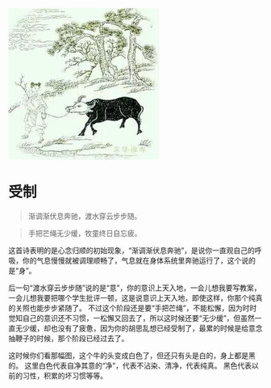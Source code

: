 ![](3.png)

# 受制

> 渐调渐伏息奔驰，渡水穿云步步随。

> 手把芒绳无少缓，牧童终日自忘疲。

这首诗表明的是心念归顺的初始现象，“渐调渐伏息奔驰”，是说你一直观自己的呼吸，你的气息慢慢就被调理顺畅了，气息就在身体系统里奔驰运行了，这个说的是“身”。

后一句“渡水穿云步步随”说的是“意”，你的意识上天入地，一会儿想我要写教案，一会儿想我要把哪个学生批评一顿，这是说意识上天入地，即使这样，你那个纯真的关照也能步步紧随了。
不过这个阶段还是要“手把芒绳”，不能松懈，因为时时觉知自己的意识还不习惯，一松懈又回去了，所以这时候还要“无少缓”，但虽然一直无少缓，却也没有了疲惫，因为你的胡思乱想已经受制了，最累的时候是给意念抽鞭子的时候，那个阶段已经过去了。

这时候你们看那幅图，这个牛的头变成白色了，但还只有头是白的，身上都是黑的。 这里白色代表自净其意的“净”，代表不沾染、清净，代表纯真。 黑色代表以前的习性，积累的坏习惯等等。
